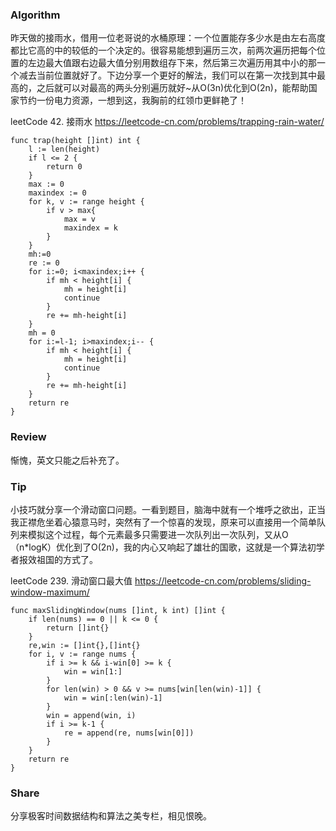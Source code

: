 ### Algorithm

昨天做的接雨水，借用一位老哥说的水桶原理：一个位置能存多少水是由左右高度都比它高的中的较低的一个决定的。很容易能想到遍历三次，前两次遍历把每个位置的左边最大值跟右边最大值分别用数组存下来，然后第三次遍历用其中小的那一个减去当前位置就好了。下边分享一个更好的解法，我们可以在第一次找到其中最高的，之后就可以对最高的两头分别遍历就好~从O(3n)优化到O(2n)，能帮助国家节约一份电力资源，一想到这，我胸前的红领巾更鲜艳了！

leetCode 42. 接雨水
https://leetcode-cn.com/problems/trapping-rain-water/

~~~
func trap(height []int) int {
    l := len(height)
    if l <= 2 {
        return 0
    } 
    max := 0
    maxindex := 0
    for k, v := range height {
        if v > max{
            max = v
            maxindex = k
        }
    }
    mh:=0
    re := 0
    for i:=0; i<maxindex;i++ {
        if mh < height[i] {
            mh = height[i]
            continue
        }
        re += mh-height[i]
    }
    mh = 0
    for i:=l-1; i>maxindex;i-- {
        if mh < height[i] {
            mh = height[i]
            continue
        }
        re += mh-height[i]
    }
    return re
}

~~~
### Review

惭愧，英文只能之后补充了。


### Tip

小技巧就分享一个滑动窗口问题。一看到题目，脑海中就有一个堆呼之欲出，正当我正襟危坐着心猿意马时，突然有了一个惊喜的发现，原来可以直接用一个简单队列来模拟这个过程，每个元素最多只需要进一次队列出一次队列，又从O（n*logK）优化到了O(2n)，我的内心又响起了雄壮的国歌，这就是一个算法初学者报效祖国的方式了。

leetCode 239. 滑动窗口最大值
https://leetcode-cn.com/problems/sliding-window-maximum/

~~~
func maxSlidingWindow(nums []int, k int) []int {
    if len(nums) == 0 || k <= 0 {
        return []int{}
    }
    re,win := []int{},[]int{}
    for i, v := range nums {
        if i >= k && i-win[0] >= k {
            win = win[1:]
        }
        for len(win) > 0 && v >= nums[win[len(win)-1]] {
            win = win[:len(win)-1]
        } 
        win = append(win, i)
        if i >= k-1 {
            re = append(re, nums[win[0]])
        }
    }
    return re
}
~~~


### Share

分享极客时间数据结构和算法之美专栏，相见恨晚。
